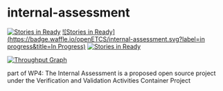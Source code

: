 internal-assessment
===================


[![Stories in Ready](https://badge.waffle.io/openETCS/internal-assessment.svg?label=ready&title=Ready)](http://waffle.io/openETCS/internal-assessment)
[![Stories in Ready](https://badge.waffle.io/openETCS/internal-assessment.svg?label=in progress&title=In Progress)](http://waffle.io/openETCS/internal-assessment)
[![Stories in Ready](https://badge.waffle.io/openETCS/internal-assessment.svg?label=done&title=Done)](http://waffle.io/openETCS/internal-assessment)

[![Throughput Graph](https://graphs.waffle.io/openETCS/internal-assessment/throughput.svg)](https://waffle.io/openETCS/internal-assessment/metrics) 

part of WP4: The Internal Assessment is a proposed open source project under the Verification and Validation Activities Container Project 
